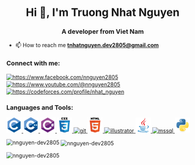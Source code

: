 <h1 align="center">Hi 👋, I'm Truong Nhat Nguyen</h1>
<h3 align="center">A developer from Viet Nam</h3>
<!-- <img src="https://media1.giphy.com/media/v1.Y2lkPTc5MGI3NjExdDBuOGxzOHVqZWZmNTE1Mmw2eTRwOGk1amc0ZGFtb2swaGo5bm14YSZlcD12MV9pbnRlcm5hbF9naWZfYnlfaWQmY3Q9Zw/26tn33aiTi1jkl6H6/giphy.gif" width="300px" align="right" alt=""> -->
<img src="https://media.giphy.com/media/K5kfQExKk731K/giphy.gif" width="300px" align="right" alt="">

- 📫 How to reach me **tnhatnguyen.dev2805@gmail.com**

<h3 align="left">Connect with me:</h3>
<p align="left">
<a href="https://www.facebook.com/nnguyen2805" target="blank"><img align="center" src="https://raw.githubusercontent.com/rahuldkjain/github-profile-readme-generator/master/src/images/icons/Social/facebook.svg" alt="https://www.facebook.com/nnguyen2805" height="30" width="40" /></a>
<a href="https://www.youtube.com/@nnguyen2805" target="blank"><img align="center" src="https://raw.githubusercontent.com/rahuldkjain/github-profile-readme-generator/master/src/images/icons/Social/youtube.svg" alt="https://www.youtube.com/@nnguyen2805" height="30" width="40" /></a>
<a href="https://codeforces.com/profile/nhat_nguyen" target="blank"><img align="center" src="https://raw.githubusercontent.com/rahuldkjain/github-profile-readme-generator/master/src/images/icons/Social/codeforces.svg" alt="https://codeforces.com/profile/nhat_nguyen" height="30" width="40" /></a>
</p>

<h3 align="left">Languages and Tools:</h3>
<p align="left"> <a href="https://www.cprogramming.com/" target="_blank" rel="noreferrer"> <img src="https://raw.githubusercontent.com/devicons/devicon/master/icons/c/c-original.svg" alt="c" width="40" height="40"/> </a> <a href="https://www.w3schools.com/cpp/" target="_blank" rel="noreferrer"> <img src="https://raw.githubusercontent.com/devicons/devicon/master/icons/cplusplus/cplusplus-original.svg" alt="cplusplus" width="40" height="40"/> </a> <a href="https://www.w3schools.com/cs/" target="_blank" rel="noreferrer"> <img src="https://raw.githubusercontent.com/devicons/devicon/master/icons/csharp/csharp-original.svg" alt="csharp" width="40" height="40"/> </a> <a href="https://www.w3schools.com/css/" target="_blank" rel="noreferrer"> <img src="https://raw.githubusercontent.com/devicons/devicon/master/icons/css3/css3-original-wordmark.svg" alt="css3" width="40" height="40"/> </a> <a href="https://git-scm.com/" target="_blank" rel="noreferrer"> <img src="https://www.vectorlogo.zone/logos/git-scm/git-scm-icon.svg" alt="git" width="40" height="40"/> </a> <a href="https://www.w3.org/html/" target="_blank" rel="noreferrer"> <img src="https://raw.githubusercontent.com/devicons/devicon/master/icons/html5/html5-original-wordmark.svg" alt="html5" width="40" height="40"/> </a> <a href="https://www.adobe.com/in/products/illustrator.html" target="_blank" rel="noreferrer"> <img src="https://www.vectorlogo.zone/logos/adobe_illustrator/adobe_illustrator-icon.svg" alt="illustrator" width="40" height="40"/> </a> <a href="https://www.java.com" target="_blank" rel="noreferrer"> <img src="https://raw.githubusercontent.com/devicons/devicon/master/icons/java/java-original.svg" alt="java" width="40" height="40"/> </a> <a href="https://www.microsoft.com/en-us/sql-server" target="_blank" rel="noreferrer"> <img src="https://www.svgrepo.com/show/303229/microsoft-sql-server-logo.svg" alt="mssql" width="40" height="40"/> </a> <a href="https://www.python.org" target="_blank" rel="noreferrer"> <img src="https://raw.githubusercontent.com/devicons/devicon/master/icons/python/python-original.svg" alt="python" width="40" height="40"/> </a> </p>

<p><img align="left" src="https://github-readme-stats.vercel.app/api/top-langs?username=nnguyen-dev2805&show_icons=true&locale=en&layout=compact" alt="nnguyen-dev2805" /></p>

<p>&nbsp;<img align="center" src="https://github-readme-stats.vercel.app/api?username=nnguyen-dev2805&show_icons=true&locale=en" alt="nnguyen-dev2805" /></p>

<p><img align="center" src="https://github-readme-streak-stats.herokuapp.com/?user=nnguyen-dev2805&" alt="nnguyen-dev2805" /></p>
